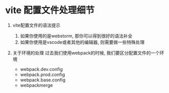 # vite 配置文件处理细节

1. vite配置文件的语法提示
   1. 如果你使用的是webstorm, 那你可以得到很好的语法补全
   2. 如果你使用是vscode或者其他的编辑器, 则需要做一些特殊处理
   
2. 关于环境的处理
   过去我们使用webpack的时候, 我们要区分配置文件的一个环境
   - webpack.dev.config
   - webpack.prod.config
   - webpack.base.config
   - webpackmerge

   <!-- import a from './a.js';
   if(true){
      return {
         ...webpack.base.config,
         ...webpack.dev.config
      }
   } -->
   